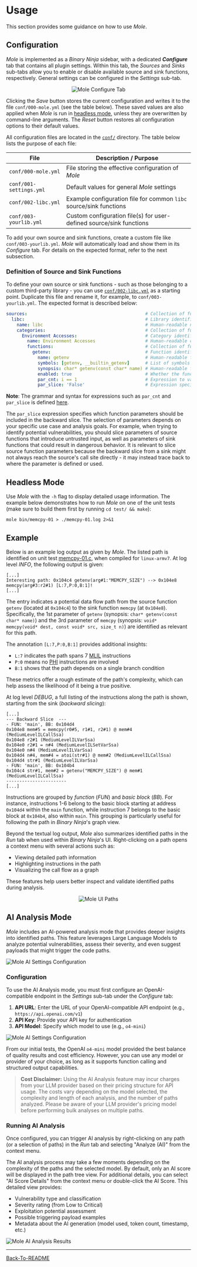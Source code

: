 # Usage
This section provides some guidance on how to use *Mole*.
## Configuration
*Mole* is implemented as a *Binary Ninja* sidebar, with a dedicated **_Configure_** tab that contains all plugin settings. Within this tab, the *Sources* and *Sinks* sub-tabs allow you to enable or disable available source and sink functions, respectively. General settings can be configured in the *Settings* sub-tab.

<p align="center">
  <img src="https://i.postimg.cc/65ZC1MJW/configure-tab.png" alt="Mole Configure Tab"/>
</p>

Clicking the *Save* button stores the current configuration and writes it to the file `conf/000-mole.yml` (see the table below). These saved values are also applied when *Mole* is run in [headless mode](02-Usage.md#headless-mode), unless they are overwritten by command-line arguments. The *Reset* button restores all configuration options to their default values.

All configuration files are located in the [`conf/`](../mole/conf/) directory. The table below lists the purpose of each file:

| File                    | Description / Purpose                                               |
|-------------------------|---------------------------------------------------------------------|
| `conf/000-mole.yml`     | File storing the effective configuration of *Mole*                  |
| `conf/001-settings.yml` | Default values for general *Mole* settings                          |
| `conf/002-libc.yml`     | Example configuration file for common `libc` source/sink functions  |
| `conf/003-yourlib.yml`  | Custom configuration file(s) for user-defined source/sink functions |

To add your own source and sink functions, create a custom file like `conf/003-yourlib.yml`. *Mole* will automatically load and show them in its *Configure* tab. For details on the expected format, refer to the next subsection.

### Definition of Source and Sink Functions
To define your own source or sink functions - such as those belonging to a custom third-party library - you can use [`conf/002-libc.yml`](../mole/conf/002-libc.yml) as a starting point. Duplicate this file and rename it, for example, to `conf/003-yourlib.yml`. The expected format is described below:
```YAML
sources:                                             # Collection of function sources (or sinks)
  libc:                                              # Library identifier
    name: libc                                       # Human-readable name of the library
    categories:                                      # Collection of function categories
      Environment Accesses:                          # Category identifier
        name: Environment Accesses                   # Human-readable category name
        functions:                                   # Collection of functions
          getenv:                                    # Function identifier
            name: getenv                             # Human-readable function name
            symbols: [getenv, __builtin_getenv]      # List of symbols to match the function
            synopsis: char* getenv(const char* name) # Human-readable function signature for reference
            enabled: true                            # Whether the function is enabled by default
            par_cnt: i == 1                          # Expression to validate the correct number of parameters
            par_slice: 'False'                       # Expression specifying which parameter should be sliced
```
**Note**: The grammar and syntax for expressions such as `par_cnt` and `par_slice` is defined [here](../mole/common/parse.py#L14).

The `par_slice` expression specifies which function parameters should be included in the backward slice. The selection of parameters depends on your specific use case and analysis goals. For example, when trying to identify potential vulnerabilities, you should slice parameters of source functions that introduce untrusted input, as well as parameters of sink functions that could result in dangerous behavior. It is relevant to slice source function parameters because the backward slice from a sink might not always reach the source's call site directly - it may instead trace back to where the parameter is defined or used.

## Headless Mode
Use *Mole* with the `-h` flag to display detailed usage information. The example below demonstrates how to run *Mole* on one of the unit tests (make sure to build them first by running `cd test/ && make`):
```
mole bin/memcpy-01 > ./memcpy-01.log 2>&1
```
## Example
Below is an example log output as given by *Mole*. The listed path is identified on unit test [memcpy-01.c](../test/src/memcpy-01.c), when compiled for `linux-armv7`. At log level *INFO*, the following output is given:
```
[...]
Interesting path: 0x104c4 getenv(arg#1:"MEMCPY_SIZE") --> 0x104e8 memcpy(arg#3:r2#1) [L:7,P:0,B:1]!
[...]
```
The entry indicates a potential data flow path from the source function `getenv` (located at `0x104c4`) to the sink function `memcpy` (at `0x104e8`). Specifically, the 1st parameter of `getenv` (synopsis: `char* getenv(const char* name)`) and the 3rd parameter of `memcpy` (synopsis: `void* memcpy(void* dest, const void* src, size_t n)`) are identified as relevant for this path.

The annotation `[L:7,P:0,B:1]` provides additional insights:
- `L:7` indicates the path spans 7 [MLIL](https://docs.binary.ninja/dev/bnil-mlil.html) instructions
- `P:0` means no [PHI](https://api.binary.ninja/binaryninja.mediumlevelil-module.html#binaryninja.mediumlevelil.MediumLevelILVarPhi) instructions are involved
- `B:1` shows that the path depends on a single branch condition

These metrics offer a rough estimate of the path's complexity, which can help assess the likelihood of it being a true positive.

At log level *DEBUG*, a full listing of the instructions along the path is shown, starting from the sink (*backward slicing*):
```
[...]
--- Backward Slice  ---
- FUN: 'main', BB: 0x104d4
0x104e8 mem#5 = memcpy(r0#5, r1#1, r2#1) @ mem#4 (MediumLevelILCallSsa)
0x104e8 r2#1 (MediumLevelILVarSsa)
0x104e0 r2#1 = n#4 (MediumLevelILSetVarSsa)
0x104e0 n#4 (MediumLevelILVarSsa)
0x104d4 n#4, mem#4 = atoi(str#1) @ mem#2 (MediumLevelILCallSsa)
0x104d4 str#1 (MediumLevelILVarSsa)
- FUN: 'main', BB: 0x104b4
0x104c4 str#1, mem#2 = getenv("MEMCPY_SIZE") @ mem#1 (MediumLevelILCallSsa)
-----------------------
[...]
```

Instructions are grouped by *function* (*FUN*) and *basic block* (*BB*). For instance, instructions 1-6 belong to the basic block starting at address `0x104d4` within the `main` function, while instruction 7 belongs to the basic block at `0x104b4`, also within `main`. This grouping is particularly useful for following the path in *Binary Ninja*'s graph view.

Beyond the textual log output, *Mole* also summarizes identified paths in the *Run* tab when used within *Binary Ninja*'s UI. Right-clicking on a path opens a context menu with several actions such as:
- Viewing detailed path information
- Highlighting instructions in the path
- Visualizing the call flow as a graph

These features help users better inspect and validate identified paths during analysis.

<p align="center">
  <img src="https://i.postimg.cc/7YLLQVCC/interesting-paths.png" alt="Mole UI Paths"/>
</p>

## AI Analysis Mode
*Mole* includes an AI-powered analysis mode that provides deeper insights into identified paths. This feature leverages Large Language Models to analyze potential vulnerabilities, assess their severity, and even suggest payloads that might trigger the code paths.

<p>
  <img src="https://i.postimg.cc/9FH1Pm2B/ai-results.png" alt="Mole AI Settings Configuration"/>
</p>


### Configuration
To use the AI Analysis mode, you must first configure an OpenAI-compatible endpoint in the *Settings* sub-tab under the *Configure* tab:

1. **API URL**: Enter the URL of your OpenAI-compatible API endpoint (e.g., `https://api.openai.com/v1`)
2. **API Key**: Provide your API key for authentication
3. **API Model**: Specify which model to use (e.g., `o4-mini`)

<p>
  <img src="https://i.postimg.cc/tT0y2G7H/ai-config.png" alt="Mole AI Settings Configuration"/>
</p>

From our initial tests, the OpenAI `o4-mini` model provided the best balance of quality results and cost efficiency. However, you can use any model or provider of your choice, as long as it supports function calling and structured output capabilities.

> **Cost Disclaimer:** Using the AI Analysis feature may incur charges from your LLM provider based on their pricing structure for API usage. The costs vary depending on the model selected, the complexity and length of each analysis, and the number of paths analyzed. Please be aware of your LLM provider's pricing model before performing bulk analyses on multiple paths.


### Running AI Analysis
Once configured, you can trigger AI analysis by right-clicking on any path (or a selection of paths) in the *Run* tab and selecting "Analyze (AI)" from the context menu.

The AI analysis process may take a few moments depending on the complexity of the paths and the selected model. By default, only an AI score will be displayed in the path tree view. For additional details, you can select "AI Score Details" from the context menu or double-click the AI Score. This detailed view provides:

- Vulnerability type and classification
- Severity rating (from Low to Critical)
- Exploitation potential assessment
- Possible triggering payload examples
- Metadata about the AI generation (model used, token count, timestamp, etc.)

<p>
  <img src="https://i.postimg.cc/NMybDLLd/ai-result-details.png" alt="Mole AI Analysis Results"/>
</p>


----------------------------------------------------------------------------------------------------
[Back-To-README](../README.md#documentation)
